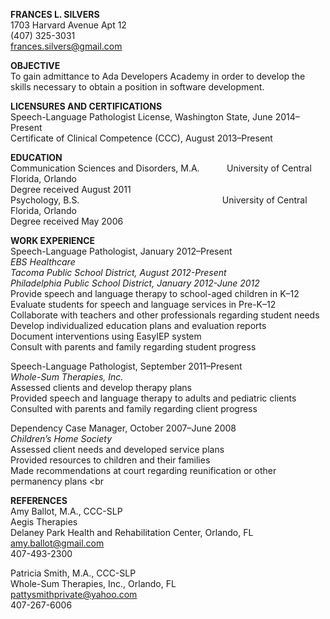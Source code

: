 **FRANCES L. SILVERS** <br /> 
1703 Harvard Avenue Apt 12 <br /> 
(407) 325-3031 <br /> 
frances.silvers@gmail.com
    
**OBJECTIVE** <br /> 
To gain admittance to Ada Developers Academy in order to develop the skills necessary to obtain a position in software development.

**LICENSURES AND CERTIFICATIONS** <br />
Speech-Language Pathologist License, Washington State, June 2014–Present <br />
Certificate of Clinical Competence (CCC), August 2013–Present <br />

**EDUCATION** <br /> 	Communication Sciences and Disorders, M.A.                       &nbsp;&nbsp;&nbsp;&nbsp;&nbsp;&nbsp;&nbsp;&nbsp;&nbsp;&nbsp;University of Central Florida, Orlando <br /> 
Degree received August 2011 <br />
Psychology, B.S. &nbsp;&nbsp;&nbsp;&nbsp;&nbsp;&nbsp;&nbsp;&nbsp;&nbsp;&nbsp;&nbsp;&nbsp;&nbsp;&nbsp;&nbsp;&nbsp;&nbsp;&nbsp;&nbsp;&nbsp;&nbsp;&nbsp;&nbsp;&nbsp;&nbsp;&nbsp;&nbsp;&nbsp;&nbsp;&nbsp;&nbsp;&nbsp;&nbsp;&nbsp;&nbsp;&nbsp;&nbsp;&nbsp;&nbsp;&nbsp;&nbsp;&nbsp;&nbsp;&nbsp;&nbsp;&nbsp;&nbsp;&nbsp;&nbsp;&nbsp;&nbsp;&nbsp;&nbsp;&nbsp;&nbsp;&nbsp; University of Central Florida, Orlando <br /> 
Degree received May 2006
	
**WORK EXPERIENCE** <br />
Speech-Language Pathologist, January 2012–Present <br />
*EBS Healthcare* <br />
*Tacoma Public School District, August 2012-Present* <br />
*Philadelphia Public School District, January 2012-June 2012* <br />
Provide speech and language therapy to school-aged children in K–12 <br />   Evaluate students for speech and language services in Pre-K–12 <br />
Collaborate with teachers and other professionals regarding student needs <br /> 
Develop individualized education plans and evaluation reports <br /> 
Document interventions using EasyIEP system <br />
Consult with parents and family regarding student progress  

Speech-Language Pathologist, September 2011–Present <br />
*Whole-Sum Therapies, Inc.* <br /> 
Assessed clients and develop therapy plans <br />
Provided speech and language therapy to adults and pediatric clients <br />
Consulted with parents and family regarding client progress <br />


Dependency Case Manager, October 2007–June 2008 <br />
*Children’s Home Society* <br />
Assessed client needs and developed service plans <br />
Provided resources to children and their families <br />
Made recommendations at court regarding reunification or other permanency plans <br 

    
**REFERENCES**
<br/>Amy Ballot, M.A., CCC-SLP <br /> 
Aegis Therapies <br />                                                                                                                Delaney Park Health and Rehabilitation Center, Orlando, FL <br />
amy.ballot@gmail.com <br />
407-493-2300

Patricia Smith, M.A., CCC-SLP <br />
Whole-Sum Therapies, Inc., Orlando, FL <br />                                                  pattysmithprivate@yahoo.com <br />
407-267-6006
